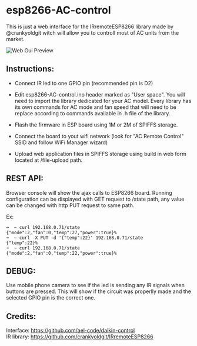 # esp8266-AC-control

This is just a web interface for the IRremoteESP8266 library made by @crankyoldgit witch will allow you to controll most of AC units from the market.  

![Web Gui Preview](https://github.com/mariusmotea/esp8266-AC-control/raw/master/printscreen.png)  


## Instructions:

 - Connect IR led to one GPIO pin (recommended pin is D2)

 - Edit esp8266-AC-control.ino header marked as "User space". You will need to import the library dedicated for your AC model. Every library has its own commands for AC mode and fan speed that will need to be replace according to commands available in .h file of the library.

 - Flash the firmware in ESP board using 1M or 2M of SPIFFS storage.

 - Connect the board to yout wifi network (look for "AC Remote Control" SSID and follow WiFi Manager wizard)

 - Upload web application files in SPIFFS storage using build in web form located at /file-upload path.
 
 
## REST API:

Browser console will show the ajax calls to ESP8266 board. Running configuration can be displayed with GET request to /state path, any value can be changed with http PUT request to same path.

Ex:

```
➜  ~ curl 192.168.0.71/state
{"mode":2,"fan":0,"temp":27,"power":true}%
➜  ~ curl -X PUT -d '{"temp":22}' 192.168.0.71/state
{"temp":22}%
➜  ~ curl 192.168.0.71/state
{"mode":2,"fan":0,"temp":22,"power":true}%
```

## DEBUG:

Use mobile phone camera to see if the led is sending any IR signals when buttons are pressed. This will show if the circuit was properlly made and the selected GPIO pin is the correct one.


## Credits:

Interface: https://github.com/ael-code/daikin-control  
IR library: https://github.com/crankyoldgit/IRremoteESP8266

